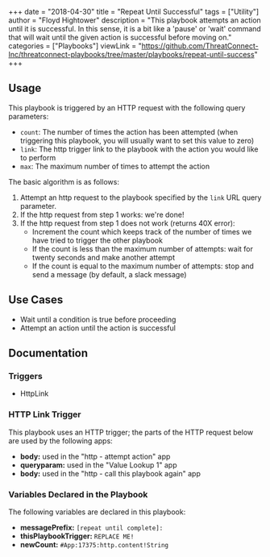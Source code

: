 +++
date = "2018-04-30"
title = "Repeat Until Successful"
tags = ["Utility"]
author = "Floyd Hightower"
description = "This playbook attempts an action until it is successful. In this sense, it is a bit like a 'pause' or 'wait' command that will wait until the given action is successful before moving on."
categories = ["Playbooks"]
viewLink = "https://github.com/ThreatConnect-Inc/threatconnect-playbooks/tree/master/playbooks/repeat-until-success"
+++

## Usage

This playbook is triggered by an HTTP request with the following query parameters:

- `count`: The number of times the action has been attempted (when triggering this playbook, you will usually want to set this value to zero)
- `link`: The http trigger link to the playbook with the action you would like to perform
- `max`: The maximum number of times to attempt the action

The basic algorithm is as follows:

1. Attempt an http request to the playbook specified by the `link` URL query parameter.
2. If the http request from step 1 works: we're done!
3. If the http request from step 1 does not work (returns 40X error):
    - Increment the count which keeps track of the number of times we have tried to trigger the other playbook
    - If the count is less than the maximum number of attempts: wait for twenty seconds and make another attempt
    - If the count is equal to the maximum number of attempts: stop and send a message (by default, a slack message)

## Use Cases

* Wait until a condition is true before proceeding
* Attempt an action until the action is successful

## Documentation

### Triggers

- HttpLink

### HTTP Link Trigger

This playbook uses an HTTP trigger; the parts of the HTTP request below are used by the following apps:

- **body:** used in the "http - attempt action" app
- **queryparam:** used in the "Value Lookup 1" app
- **body:** used in the "http - call this playbook again" app

### Variables Declared in the Playbook

The following variables are declared in this playbook:

- **messagePrefix:** `[repeat until complete]:`
- **thisPlaybookTrigger:** `REPLACE ME!`
- **newCount:** `#App:17375:http.content!String`
